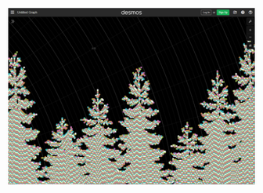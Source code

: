 

![trees](https://github.com/clark-fischer/clark-fischer/blob/main/final.PNG?raw=true)

<!---
- 👋 Hi, I’m @clark-fischer
- 👀 I’m interested in ...
- 🌱 I’m currently learning ...
- 💞️ I’m looking to collaborate on ...
- 📫 How to reach me ...


clark-fischer/clark-fischer is a ✨ special ✨ repository because its `README.md` (this file) appears on your GitHub profile.
You can click the Preview link to take a look at your changes.
--->
